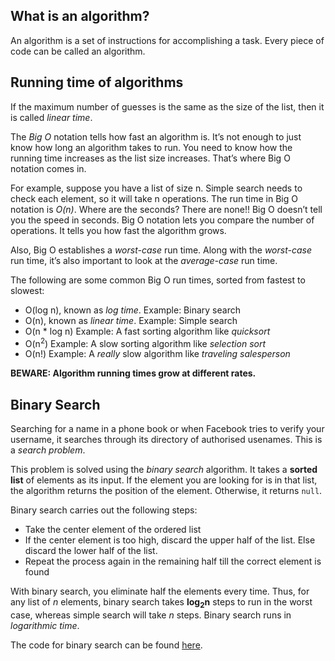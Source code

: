 ## What is an algorithm?

An algorithm is a set of instructions for accomplishing a task. Every piece of code can be called an algorithm.

## Running time of algorithms

If the maximum number of guesses is the same as the size of the list, then it is called *linear time*.

The *Big O* notation tells how fast an algorithm is. It’s not enough to just know how long an algorithm takes to run. You need to know how the running time increases as the list size increases. That’s where Big O notation comes in. 

For example, suppose you have a list of size n. Simple search needs to check each element, so it will take n operations. The run time in Big O notation is *O(n)*. Where are the seconds? There are none!! Big O doesn’t tell you the speed in seconds. Big O notation lets you compare the number of operations. It tells you how fast the algorithm grows. 

Also, Big O establishes a *worst-case* run time. Along with the *worst-case* run time, it’s also important to look at the *average-case* run time. 

The following are some common Big O run times, sorted from fastest to slowest:

- O(log n), known as *log time*. Example: Binary search
- O(n), known as *linear time*. Example: Simple search
- O(n * log n) Example: A fast sorting algorithm like *quicksort*
- O(n<sup>2</sup>) Example: A slow sorting algorithm like *selection sort*
- O(n!) Example: A *really* slow algorithm like *traveling salesperson*

**BEWARE: Algorithm running times grow at different rates.**

## Binary Search

Searching for a name in a phone book or when Facebook tries to verify your username, it searches through its directory of authorised usenames. This is a *search problem*. 

This problem is solved using the *binary search* algorithm. It takes a **sorted list** of elements as its input. If the element you are looking for is in that list, the algorithm returns the position of the element. Otherwise, it returns `null`. 

Binary search carries out the following steps:

- Take the center element of the ordered list
- If the center element is too high, discard the upper half of the list. Else discard the lower half of the list.
- Repeat the process again in the remaining half till the correct element is found

With binary search, you eliminate half the elements every time. Thus, for any list of *n* elements, binary search takes **log<sub>2</sub>n** steps to run in the worst case, whereas simple search will take *n* steps. Binary search runs in *logarithmic time*.

The code for binary search can be found [here](binary_search.py).